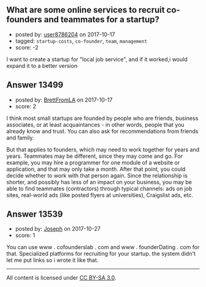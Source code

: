 ## What are some online services to recruit co-founders and teammates for a startup?

- posted by: [user8786204](https://stackexchange.com/users/12008704/user8786204) on 2017-10-17
- tagged: `startup-costs`, `co-founder`, `team`, `management`
- score: -2

I want to create a startup for "local job service", and if it worked,i would expand it to a better version


## Answer 13499

- posted by: [BrettFromLA](https://stackexchange.com/users/2813127/brettfromla) on 2017-10-17
- score: 2

I think most small startups are founded by people who are friends, business associates, or at least acquaintances - in other words, people that you already know and trust. You can also ask for recommendations from friends and family.

But that applies to founders, which may need to work together for years and years. Teammates may be different, since they may come and go. For example, you may hire a programmer for one module of a website or application, and that may only take a month. After that point, you could decide whether to work with that person again. Since the relationship is shorter, and possibly has less of an impact on your business, you may be able to find teammates (contractors) through typical channels: ads on job sites, real-world ads (like posted flyers at universities), Craigslist ads, etc.


## Answer 13539

- posted by: [Joseph](https://stackexchange.com/users/8367900/joseph) on 2017-10-27
- score: 1

 You can use www . cofounderslab . com and  www . founderDating . com for that. Specialized platforms for recruiting for your startup. the system didn't let me put links so i wrote it like that. 



---

All content is licensed under [CC BY-SA 3.0](https://creativecommons.org/licenses/by-sa/3.0/).
